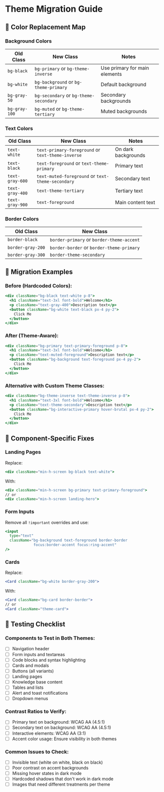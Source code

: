 # Theme Migration Guide

## 🎨 Color Replacement Map

### Background Colors
| Old Class | New Class | Notes |
|-----------|-----------|-------|
| `bg-black` | `bg-primary` or `bg-theme-inverse` | Use primary for main elements |
| `bg-white` | `bg-background` or `bg-theme-primary` | Default background |
| `bg-gray-50` | `bg-secondary` or `bg-theme-secondary` | Secondary backgrounds |
| `bg-gray-100` | `bg-muted` or `bg-theme-tertiary` | Muted backgrounds |

### Text Colors
| Old Class | New Class | Notes |
|-----------|-----------|-------|
| `text-white` | `text-primary-foreground` or `text-theme-inverse` | On dark backgrounds |
| `text-black` | `text-foreground` or `text-theme-primary` | Primary text |
| `text-gray-600` | `text-muted-foreground` or `text-theme-secondary` | Secondary text |
| `text-gray-400` | `text-theme-tertiary` | Tertiary text |
| `text-gray-900` | `text-foreground` | Main content text |

### Border Colors
| Old Class | New Class |
|-----------|-----------|
| `border-black` | `border-primary` or `border-theme-accent` |
| `border-gray-200` | `border-border` or `border-theme-primary` |
| `border-gray-300` | `border-theme-secondary` |

## 📝 Migration Examples

### Before (Hardcoded Colors):
```jsx
<div className="bg-black text-white p-8">
  <h1 className="text-3xl font-bold">Welcome</h1>
  <p className="text-gray-400">Description text</p>
  <button className="bg-white text-black px-4 py-2">
    Click Me
  </button>
</div>
```

### After (Theme-Aware):
```jsx
<div className="bg-primary text-primary-foreground p-8">
  <h1 className="text-3xl font-bold">Welcome</h1>
  <p className="text-muted-foreground">Description text</p>
  <button className="bg-background text-foreground px-4 py-2">
    Click Me
  </button>
</div>
```

### Alternative with Custom Theme Classes:
```jsx
<div className="bg-theme-inverse text-theme-inverse p-8">
  <h1 className="text-3xl font-bold">Welcome</h1>
  <p className="text-theme-secondary">Description text</p>
  <button className="bg-interactive-primary hover-brutal px-4 py-2">
    Click Me
  </button>
</div>
```

## 🔧 Component-Specific Fixes

### Landing Pages
Replace:
```jsx
<div className="min-h-screen bg-black text-white">
```

With:
```jsx
<div className="min-h-screen bg-primary text-primary-foreground">
// or
<div className="min-h-screen landing-hero">
```

### Form Inputs
Remove all `!important` overrides and use:
```jsx
<input 
  type="text" 
  className="bg-background text-foreground border-border 
             focus:border-accent focus:ring-accent"
/>
```

### Cards
Replace:
```jsx
<Card className="bg-white border-gray-200">
```

With:
```jsx
<Card className="bg-card border-border">
// or
<Card className="theme-card">
```

## 🧪 Testing Checklist

### Components to Test in Both Themes:
- [ ] Navigation header
- [ ] Form inputs and textareas
- [ ] Code blocks and syntax highlighting
- [ ] Cards and modals
- [ ] Buttons (all variants)
- [ ] Landing pages
- [ ] Knowledge base content
- [ ] Tables and lists
- [ ] Alert and toast notifications
- [ ] Dropdown menus

### Contrast Ratios to Verify:
- [ ] Primary text on background: WCAG AA (4.5:1)
- [ ] Secondary text on background: WCAG AA (4.5:1)
- [ ] Interactive elements: WCAG AA (3:1)
- [ ] Accent color usage: Ensure visibility in both themes

### Common Issues to Check:
- [ ] Invisible text (white on white, black on black)
- [ ] Poor contrast on accent backgrounds
- [ ] Missing hover states in dark mode
- [ ] Hardcoded shadows that don't work in dark mode
- [ ] Images that need different treatments per theme